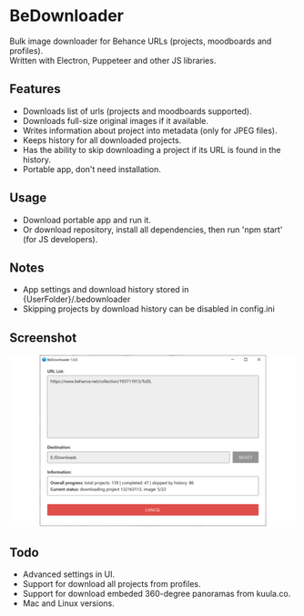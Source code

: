 BeDownloader
==========================
Bulk image downloader for Behance URLs (projects, moodboards and profiles).  
Written with Electron, Puppeteer and other JS libraries.

## Features
- Downloads list of urls (projects and moodboards supported).
- Downloads full-size original images if it available.
- Writes information about project into metadata (only for JPEG files).
- Keeps history for all downloaded projects.
- Has the ability to skip downloading a project if its URL is found in the history.
- Portable app, don't need installation.

## Usage
- Download portable app and run it.  
- Or download repository, install all dependencies, then run 'npm start' (for JS developers).

## Notes
- App settings and download history stored in {UserFolder}/.bedownloader  
- Skipping projects by download history can be disabled in config.ini

## Screenshot
![screenshot](screenshots/main.png)

## Todo
- Advanced settings in UI.
- Support for download all projects from profiles.
- Support for download embeded 360-degree panoramas from kuula.co.
- Mac and Linux versions.